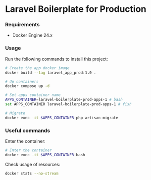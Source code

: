 # Laravel Boilerplate for Production

### Requirements

- Docker Engine 24.x

### Usage

Run the following commands to install this project:

```bash
# Create the app docker image
docker build --tag laravel_app_prod:1.0 .

# Up containers
docker compose up -d

# Set apps container name
APPS_CONTAINER=laravel-boilerplate-prod-apps-1 # bash
set APPS_CONTAINER laravel-boilerplate-prod-apps-1 # fish

# Migrate
docker exec -it $APPS_CONTAINER php artisan migrate
```

### Useful commands

Enter the container:

```bash
# Enter the container
docker exec -it $APPS_CONTAINER bash
```

Check usage of resources:

```bash
docker stats --no-stream
```
